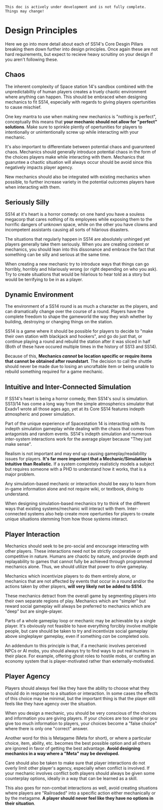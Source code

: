 ```admonish warning "Attention: WIP!"
This doc is actively under development and is not fully complete. Things may change!
```

# Design Principles
Here we go into more detail about each of SS14's Core Desgin Pillars breaking them down further into design principles. Once again these are not hard requirements, but expect to recieve heavy scruitiny on your design if you aren't following these. 

## Chaos

The inherent complexity of Space station 14's sandbox combined with the unpredictabiltiy of human players creates a truely chaotic environment where anything can happen. This should be embraced when designing mechanics to fit SS14, especially with regards to giving players opertunities to cause mischief.

One key mantra to use when making new mechanics is "nothing is perfect", conceptually this means that **your mechanic should not allow for "perfect" solutions**. Make sure to sprinkle plently of opertunities for players to intentionally or unintentionally screw up while interacting with your mechanic.

It's also important to differentiate between potential chaos and guarunteed chaos. Mechanics should generally introduce potential chaos in the form of the choices players make while interacting with them. Mechanics that guaruntee a chaotic situation will always occur should be avoid since this negatively impacts player agency.

New mechanics should also be integrated with existing mechanics when possible, to further increase variety in the potential outcomes players have when interacting with them. 

## Seriously Silly

SS14 at it's heart is a horror comedy: on one hand you have a souless megacorp that cares nothing of its employees while exposing them to the horrific dangers of unknown space, while on the other you have clowns and incompetent assistants causing all sorts of hilarious disasters.

The situations that regularly happen in SS14 are absolutely unhinged yet players generally take them seriously. When you are creating content or mechanics, you should lean into this dissonance and embrace the fact that something can be silly and serious at the same time. 

When creating a new mechanic try to introduce ways that things can go horribly, horribly and hilariously wrong (or right depending on who you ask). Try to create situations that would be hilarious to hear told as a story but would be terrifying to be in as a player.

## Dynamic Environment

The environment of a SS14 round is as much a character as the players, and can dramatically change over the course of a round. Players have the complete freedom to shape the gameworld the way they wish whether by building, destroying or changing things on the station. 

SS14 is a game where it should be possible for players to decide to "make their own station with blackjack and hookers", and go do just that, or continue playing a round and rebuild the station after it was sliced in half (Both of these have occured multiple times in the history of SS13 and SS14). 

Because of this, **Mechanics *cannot* be location specific or require items that cannot be obtained after roundstart**. The decision to call the shuttle should never be made due to losing an uncraftable item or being unable to rebuild something required for a game mechanic.

## Intuitive and Inter-Connected Simulation

If SS14's heart is being a horror comedy, then SS14's soul is simulation. SS13/14 has come a long way from the simple atmospherics simulator that Exadv1 wrote all those ages ago, yet at its Core SS14 features indepth atmospheric and power simulation. 

Part of the unique experience of Spacestation 14 is interacting with its indepth simulation gameplay while dealing with the chaos that comes from antagonists and random events. SS14's indepth simulation and numerous inter-system interactions work for the average player because "They just make sense".

Realism is not important and may end up causing gameplay/readability issues for players. **It's far more important that a Mechanic/Simulation is Intuitive than Realistic.** If a system completely realisticly models a subject but requires someone with a PHD to understand how it works, that is a major problem. 

Any simulation-based mechanic or interaction should be easy to learn from in-game information alone and not require wiki, or textbook, diving to understand.

When designing simulation-based mechanics try to think of the different ways that existing systems/mechanic will interact with them. Inter-connected systems also help create more opertunties for players to create unique situations stemming from how those systems interact. 

## Player Interaction

Mechanics should seek to be pro-social and encourage interacting with other players. These interactions need not be strictly cooperative or competitive in nature. Humans are chaotic by nature, and provide depth and replayability to games that cannot fully be achieved through programmed mechanics alone. Thus, we should utilize that power to drive gameplay.

Mechanics which incentivize players to do them entirely alone, or mechanics that are not affected by events that occur in a round and/or the actions taken by other players, **will very likely not be added to SS14**.

These mechanics detract from the overall game by segmenting players into their own separate regions of play. Mechanics which are "simpler" but reward social gameplay will always be preferred to mechanics which are "deep" but are single-player.

Parts of a whole gameplay loop or mechanic may be achievable by a single player. It's obviously not feasible to have everything forcibly involve multiple people, but care should be taken to try and incentivize social gameplay above singleplayer gameplay, even if something *can* be completed solo.

An addendum to this principle is that, if a mechanic involves perceived NPCs or AI mobs, you should always try to find ways to put real humans in their place. For example, offering ghost roles to hostile mobs, or crafting an economy system that is player-motivated rather than externally-motivated.

## Player Agency

Players should always feel like they have the ability to choose what they should do in response to a situation or interaction. In some cases the effects of this choice may be minimal, but the important thing is that the player still feels like they have agency over the situation.

When you design a mechanic, you should be very conscious of the choices and information you are giving players. If your choices are too simple or you give too much information to players, your choices become a "false choice" where there is only one "correct" answer. 

Another word for this is Metagame (Meta for short), or where a particular choice, item, ability, etc. becomes the best possible option and all others are ignored in favor of getting the best advantage. **Avoid designing mechanics in a way where a "Meta" may be developed.**

Care should also be taken to make sure that player interactions do not overly limit other player's agency, especially when conflict is involved. If your mechanic involves conflict both players should always be given some counterplay options, ideally in a way that can be learned as a skill.

This also goes for non-combat interactions as well, avoid creating situations where players are "Railroaded" into a specific action either mechanically or by the metagame. **A player should never feel like they have no options in their situation**.

